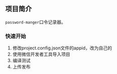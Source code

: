 ## 项目简介

`password-manger`口令记录器。

### 快速开始
1. 修改project.config.json文件的appid，改为自己的
2. 使用微信开发者工具导入项目
3. 编译测试
4. 上传发布
